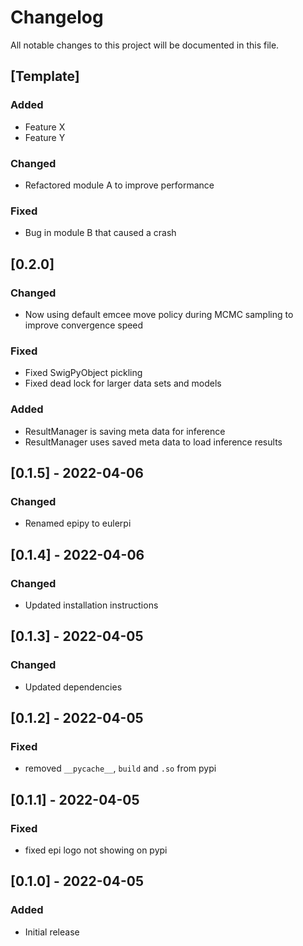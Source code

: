 # Changelog

All notable changes to this project will be documented in this file.

## [Template]

### Added

- Feature X
- Feature Y

### Changed

- Refactored module A to improve performance

### Fixed

- Bug in module B that caused a crash

## [0.2.0]

### Changed

- Now using default emcee move policy during MCMC sampling to improve convergence speed

### Fixed

- Fixed SwigPyObject pickling
- Fixed dead lock for larger data sets and models

### Added

- ResultManager is saving meta data for inference
- ResultManager uses saved meta data to load inference results

## [0.1.5] - 2022-04-06

### Changed

- Renamed epipy to eulerpi

## [0.1.4] - 2022-04-06

### Changed

- Updated installation instructions

## [0.1.3] - 2022-04-05

### Changed

- Updated dependencies

## [0.1.2] - 2022-04-05

### Fixed

- removed `__pycache__`, `build` and `.so` from pypi

## [0.1.1] - 2022-04-05

### Fixed

- fixed epi logo not showing on pypi

## [0.1.0] - 2022-04-05

### Added

- Initial release
